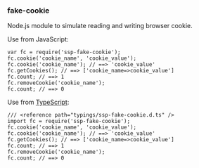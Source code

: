 ### fake-cookie
Node.js module to simulate reading and writing browser cookie.

Use from JavaScript:

    var fc = require('ssp-fake-cookie');
    fc.cookie('cookie_name', 'cookie_value');
    fc.cookie('cookie_name'); // ==> 'cookie_value'
    fc.getCookies(); // ==> ['cookie_name=>cookie_value']
    fc.count; // ==> 1
    fc.removeCookie('cookie_name'); 
    fc.count; // ==> 0
    
Use from [TypeScript](http://www.typescriptlang.org):

    /// <reference path="typings/ssp-fake-cookie.d.ts" />
    import fc = require('ssp-fake-cookie');
    fc.cookie('cookie_name', 'cookie_value');
    fc.cookie('cookie_name'); // ==> 'cookie_value'
    fc.getCookies(); // ==> ['cookie_name=>cookie_value']
    fc.count; // ==> 1
    fc.removeCookie('cookie_name');
    fc.count; // ==> 0
